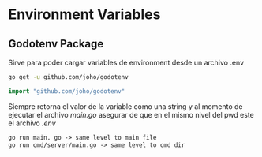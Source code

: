 # Environment Variables

## Godotenv Package

Sirve para poder cargar variables de environment desde un archivo .env

```bash
go get -u github.com/joho/godotenv
```

```go
import "github.com/joho/godotenv"
```

Siempre retorna el valor de la variable como una string y al momento de ejecutar el archivo *main.go* asegurar de que en el mismo nivel del pwd este el archivo *.env*

```txt
go run main. go -> same level to main file
go run cmd/server/main.go -> same level to cmd dir
```
